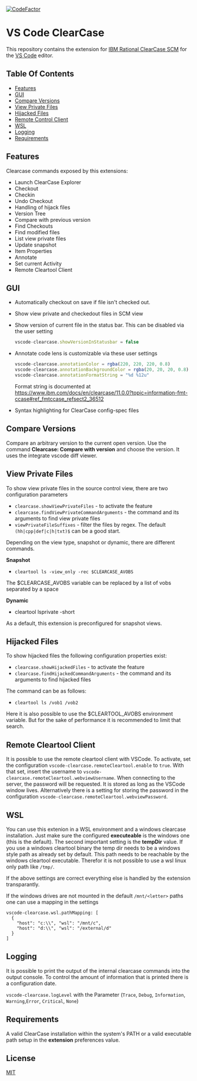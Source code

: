 [![CodeFactor](https://www.codefactor.io/repository/github/openningia/vscode-clearcase/badge)](https://www.codefactor.io/repository/github/openningia/vscode-clearcase)

# VS Code ClearCase

This repository contains the extension for [IBM Rational ClearCase SCM](http://www-03.ibm.com/software/products/en/clearcase) for the [VS Code](https://code.visualstudio.com) editor.

## Table Of Contents

- [Features](#features)
- [GUI](#gui)
- [Compare Versions](#compare-versions)
- [View Private Files](#view-private-files)
- [Hijacked Files](#hijacked-files)
- [Remote Control Client](#remote-cleartool-client)
- [WSL](#wsl)
- [Logging](#logging)
- [Requirements](#requirements)

## Features

Clearcase commands exposed by this extensions:

- Launch ClearCase Explorer
- Checkout
- Checkin
- Undo Checkout
- Handling of hijack files
- Version Tree
- Compare with previous version
- Find Checkouts
- Find modified files
- List view private files
- Update snapshot
- Item Properties
- Annotate
- Set current Activity
- Remote Cleartool Client

## GUI

- Automatically checkout on save if file isn't checked out.
- Show view private and checkedout files in SCM view
- Show version of current file in the status bar. This can be disabled via the user setting

  ```TypeScript
  vscode-clearcase.showVersionInStatusbar = false
  ```

- Annotate code lens is customizable via these user settings

  ```TypeScript
  vscode-clearcase.annotationColor = rgba(220, 220, 220, 0.8)
  vscode-clearcase.annotationBackgroundColor = rgba(20, 20, 20, 0.8)
  vscode-clearcase.annotationFormatString = "%d %12u"
  ```

  Format string is documented at https://www.ibm.com/docs/en/clearcase/11.0.0?topic=information-fmt-ccase#ref_fmtccase_refsect2_36512

- Syntax highlighting for ClearCase config-spec files

## Compare Versions

Compare an arbitrary version to the current open version. Use the command **Clearcase: Compare with version** and choose the version.
It uses the integrate vscode diff viewer.

## View Private Files

To show view private files in the source control view, there are two configuration parameters

- `clearcase.showViewPrivateFiles` - to activate the feature
- `clearcase.findViewPrivateCommandArguments` - the command and its arguments to find view private files
- `viewPrivateFileSuffixes` - filter the files by regex. The default `(hh|cpp|def|c|h|txt)$` can be a good start.

Depending on the view type, snapshot or dynamic, there are different commands.

**Snapshot**

- `cleartool ls -view_only -rec $CLEARCASE_AVOBS`

The $CLEARCASE_AVOBS variable can be replaced by a list of vobs separated by a space

**Dynamic**

- cleartool lsprivate -short

As a default, this extension is preconfigured for snapshot views.

## Hijacked Files

To show hijacked files the following configuration properties exist:

- `clearcase.showHijackedFiles` - to activate the feature
- `clearcase.findHijackedCommandArguments` - the command and its arguments to find hijacked files

The command can be as follows:

- `cleartool ls /vob1 /vob2`

Here it is also possible to use the $CLEARTOOL_AVOBS environment variable. But for the sake of performance it is recommended to limit that search.

## Remote Cleartool Client

It is possible to use the remote cleartool client with VSCode. To activate, set the configuration `vscode-clearcase.remoteCleartool.enable` to `true`. With that set, insert the username to `vscode-clearcase.remoteCleartool.webviewUsername`. When connecting to the server, the password will be requested. It is stored as long as the VSCode window lives. Alternatively there is a setting for storing the password in the configuration `vscode-clearcase.remoteCleartool.webviewPassword`.

## WSL

You can use this extenion in a WSL environment and a windows clearcase installation. Just make sure the configured **executeable** is the windows one (this is the default). The second important setting is the **tempDir** value. If you use a windows cleartool binary the temp dir needs to be a windows style path as already set by default. This path needs to be reachable by the windows cleartool executable. Therefor it is not possible to use a wsl linux only path like `/tmp/`.

If the above settings are correct everything else is handled by the extension transparantly.

If the windows drives are not mounted in the default `/mnt/<letter>` paths one can use a mapping in the settings

```
vscode-clearcase.wsl.pathMapping: [
  {
    "host": "c:\\", "wsl": "/mnt/c",
    "host": "d:\\", "wsl": "/external/d"
  }
]
```

## Logging

It is possible to print the output of the internal clearcase commands into the output console. To control the amount of information that is printed there is a configuration date.

`vscode-clearcase.logLevel` with the Parameter (`Trace`, `Debug`, `Information`, `Warning`,`Error`, `Critical`, `None`)

## Requirements

A valid ClearCase installation within the system's PATH or a valid executable path setup in the **extension** preferences value.

## License

[MIT](LICENSE)
